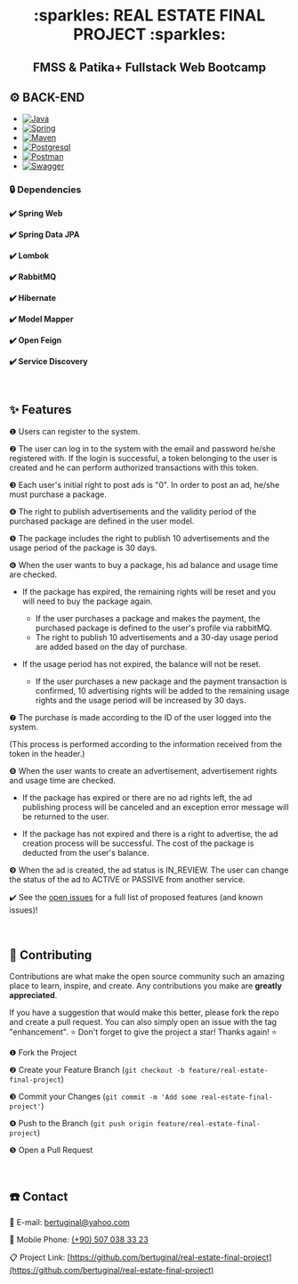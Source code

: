 <div align="center"><h1> :sparkles: REAL ESTATE FINAL PROJECT :sparkles: </h1></div>
<div align="center"><h2> FMSS & Patika+ Fullstack Web Bootcamp </h2> </div>

## ⚙️ BACK-END

* [![Java][Java-logo]][Java-url]
* [![Spring][Spring-logo]][Spring-url]
* [![Maven][Maven-logo]][Maven-url]
* [![Postgresql][Postgresql-logo]][Postgresql-url]
* [![Postman][Postman-logo]][Postman-url]
* [![Swagger][Swagger-logo]][Swagger-url]
       

### 🔒 Dependencies
 
<b>✔️ Spring Web </b>

<b>✔️ Spring Data JPA </b>

<b>✔️ Lombok </b>

<b>✔️ RabbitMQ </b>

<b>✔️ Hibernate </b>

<b>✔️ Model Mapper </b>

<b>✔️ Open Feign </b>

<b>✔️ Service Discovery </b>

&nbsp; 

<!-- FEATURES -->
## ✨ Features

❶ Users can register to the system.
  
❷ The user can log in to the system with the email and password he/she registered with. If the login is successful, a token belonging to the user is created and he can perform authorized transactions with this token.

❸ Each user's initial right to post ads is "0". In order to post an ad, he/she must purchase a package.
  
❹ The right to publish advertisements and the validity period of the purchased package are defined in the user model.

❺ The package includes the right to publish 10 advertisements and the usage period of the package is 30 days.

❻ When the user wants to buy a package, his ad balance and usage time are checked.

* If the package has expired, the remaining rights will be reset and you will need to buy the package again.
  * If the user purchases a package and makes the payment, the purchased package is defined to the user's profile via rabbitMQ.
  * The right to publish 10 advertisements and a 30-day usage period are added based on the day of purchase.

* If the usage period has not expired, the balance will not be reset.
  * If the user purchases a new package and the payment transaction is confirmed, 10 advertising rights will be added to the remaining usage rights and the usage period will be increased by 30 days.

❼ The purchase is made according to the ID of the user logged into the system. 

(This process is performed according to the information received from the token in the header.)

❽ When the user wants to create an advertisement, advertisement rights and usage time are checked.

 * If the package has expired or there are no ad rights left, the ad publishing process will be canceled and an exception error message will be returned to the user.

* If the package has not expired and there is a right to advertise, the ad creation process will be successful. The cost of the package is deducted from the user's balance.

❾ When the ad is created, the ad status is IN_REVIEW. The user can change the status of the ad to ACTIVE or PASSIVE from another service.

✔️ See the [open issues](https://github.com/bertuginal/real-estate-final-project/issues) for a full list of proposed features (and known issues)!

&nbsp; 

## 🌱 Contributing

Contributions are what make the open source community such an amazing place to learn, inspire, and create. Any contributions you make are **greatly appreciated**.

If you have a suggestion that would make this better, please fork the repo and create a pull request. You can also simply open an issue with the tag "enhancement".
⭐ Don't forget to give the project a star! Thanks again! ⭐

❶ Fork the Project

❷ Create your Feature Branch (`git checkout -b feature/real-estate-final-project`)

❸  Commit your Changes (`git commit -m 'Add some real-estate-final-project'`)

❹  Push to the Branch (`git push origin feature/real-estate-final-project`)

❺ Open a Pull Request
   

&nbsp; 

<!-- CONTACT -->
## ☎️ Contact

📧 E-mail: [bertuginal@yahoo.com](mailto:bertuginal@yahoo.com)

📱 Mobile Phone: [(+90) 507 038 33 23](mailto:+905070383323)

📋 Project Link: [https://github.com/bertuginal/real-estate-final-project](https://github.com/bertuginal/real-estate-final-project)



&nbsp; 
<!-- MARKDOWN LINKS & IMAGES -->
<!-- https://www.markdownguide.org/basic-syntax/#reference-style-links -->
[contributors-shield]: https://img.shields.io/github/contributors/othneildrew/Best-README-Template.svg?style=for-the-badge
[contributors-url]: https://github.com/othneildrew/Best-README-Template/graphs/contributors
[forks-shield]: https://img.shields.io/github/forks/othneildrew/Best-README-Template.svg?style=for-the-badge
[forks-url]: https://github.com/othneildrew/Best-README-Template/network/members
[stars-shield]: https://img.shields.io/github/stars/othneildrew/Best-README-Template.svg?style=for-the-badge
[stars-url]: https://github.com/othneildrew/Best-README-Template/stargazers
[issues-shield]: https://img.shields.io/github/issues/othneildrew/Best-README-Template.svg?style=for-the-badge
[issues-url]: https://github.com/othneildrew/Best-README-Template/issues
[license-shield]: https://img.shields.io/github/license/othneildrew/Best-README-Template.svg?style=for-the-badge
[license-url]: https://github.com/othneildrew/Best-README-Template/blob/master/LICENSE.txt
[linkedin-shield]: https://img.shields.io/badge/-LinkedIn-black.svg?style=for-the-badge&logo=linkedin&colorB=555
[linkedin-url]: https://linkedin.com/in/othneildrew
[product-screenshot]: images/screenshot.png

[Java-logo]: https://img.shields.io/badge/java-000000?style=for-the-badge&logo=spring&logoColor=white
[Java-url]: https://www.java.com/tr/
[Spring-logo]: https://img.shields.io/badge/Spring_Boot-DD0031?style=for-the-badge&logo=springboot&logoColor=white
[Spring-url]: https://spring.io/
[Maven-logo]: https://img.shields.io/badge/maven-0769AD?style=for-the-badge&logo=jquery&logoColor=white
[Maven-url]: https://maven.apache.org
[Mongodb-logo]: https://img.shields.io/badge/Mongo_DB_(Database)-4A4A55?style=for-the-badge&logo=mongodb&logoColor=FF3E00
[Mongodb-url]: https://www.mongodb.com
[Postman-logo]: https://img.shields.io/badge/Postman-FF2D20?style=for-the-badge&logo=postman&logoColor=white
[Postman-url]: https://swagger.io
[Swagger-logo]: https://img.shields.io/badge/Swagger-563D7C?style=for-the-badge&logo=swagger&logoColor=white
[Swagger-url]: https://swagger.io
[Rest-logo]: https://img.shields.io/badge/Rest_Template-563D7C?style=for-the-badge&logo=rest&logoColor=white
[Rest-url]: https://img.shields.io/badge/Rest_Template-563D7C?style=for-the-badge&logo=rest&logoColor=white
[React-logo]: https://img.shields.io/badge/React-20232A?style=for-the-badge&logo=react&logoColor=61DAFB
[React-url]: https://reactjs.org/
[Vite-logo]: https://img.shields.io/badge/vite.js-35495E?style=for-the-badge&logo=vuedotjs&logoColor=906DFE
[Vite-url]: https://vitejs.dev
[Ant-Design-logo]: https://img.shields.io/badge/ant_design_(UI)-35495E?style=for-the-badge&logo=antdesign&logoColor=F7515E
[Ant-Design-url]: https://ant.design
[Postgresql-logo]: https://img.shields.io/badge/PostgreSQL-4A4A55?style=for-the-badge&logo=postgresql&logoColor=FF3E00
[Postgresql-url]: https://www.postgresql.org

[Vue-logo]: https://img.shields.io/badge/Vue.js-35495E?style=for-the-badge&logo=vuedotjs&logoColor=4FC08D
[Vue-url]: https://vuejs.org/
[Angular.io]: https://img.shields.io/badge/Angular-DD0031?style=for-the-badge&logo=angular&logoColor=white
[Angular-url]: https://angular.io/
[Svelte.dev]: https://img.shields.io/badge/Svelte-4A4A55?style=for-the-badge&logo=svelte&logoColor=FF3E00
[Svelte-url]: https://svelte.dev/
[Laravel.com]: https://img.shields.io/badge/Laravel-FF2D20?style=for-the-badge&logo=laravel&logoColor=white
[Laravel-url]: https://laravel.com
[Bootstrap.com]: https://img.shields.io/badge/Bootstrap-563D7C?style=for-the-badge&logo=bootstrap&logoColor=white
[Bootstrap-url]: https://getbootstrap.com
[JQuery.com]: https://img.shields.io/badge/jQuery-0769AD?style=for-the-badge&logo=jquery&logoColor=white
[JQuery-url]: https://jquery.com 


